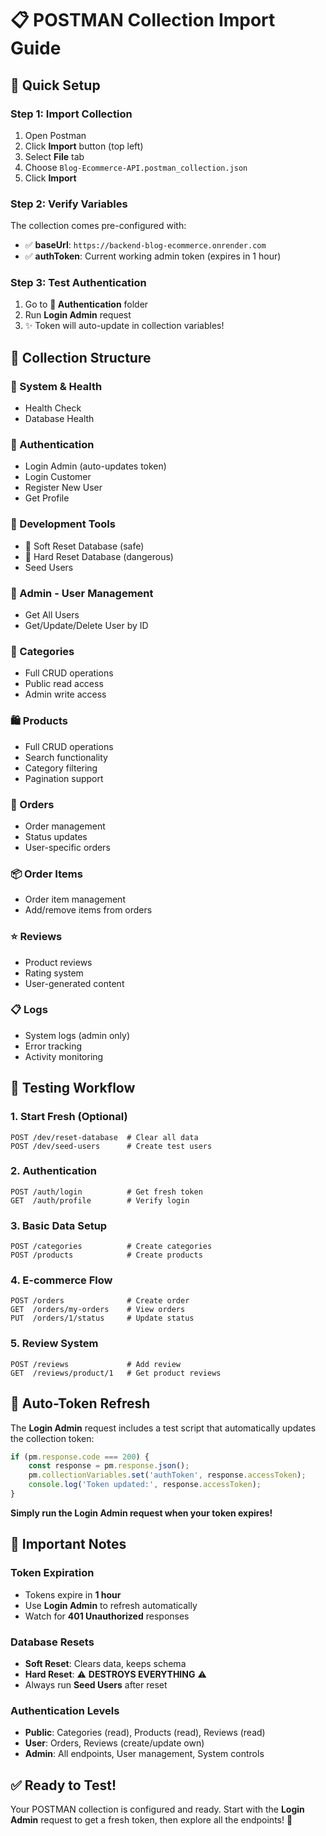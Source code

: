 # 📋 POSTMAN Collection Import Guide

## 🚀 **Quick Setup**

### **Step 1: Import Collection**
1. Open Postman
2. Click **Import** button (top left)
3. Select **File** tab
4. Choose `Blog-Ecommerce-API.postman_collection.json`
5. Click **Import**

### **Step 2: Verify Variables**
The collection comes pre-configured with:
- ✅ **baseUrl**: `https://backend-blog-ecommerce.onrender.com`
- ✅ **authToken**: Current working admin token (expires in 1 hour)

### **Step 3: Test Authentication**
1. Go to **🔐 Authentication** folder
2. Run **Login Admin** request
3. ✨ Token will auto-update in collection variables!

## 📂 **Collection Structure**

### **🔧 System & Health**
- Health Check
- Database Health

### **🔐 Authentication**
- Login Admin (auto-updates token)
- Login Customer
- Register New User
- Get Profile

### **🔧 Development Tools**
- 🔄 Soft Reset Database (safe)
- 🚨 Hard Reset Database (dangerous)
- Seed Users

### **👤 Admin - User Management**
- Get All Users
- Get/Update/Delete User by ID

### **📂 Categories**
- Full CRUD operations
- Public read access
- Admin write access

### **🛍️ Products**
- Full CRUD operations
- Search functionality
- Category filtering
- Pagination support

### **🛒 Orders**
- Order management
- Status updates
- User-specific orders

### **📦 Order Items**
- Order item management
- Add/remove items from orders

### **⭐ Reviews**
- Product reviews
- Rating system
- User-generated content

### **📋 Logs**
- System logs (admin only)
- Error tracking
- Activity monitoring

## 🎯 **Testing Workflow**

### **1. Start Fresh (Optional)**
```
POST /dev/reset-database  # Clear all data
POST /dev/seed-users      # Create test users
```

### **2. Authentication**
```
POST /auth/login          # Get fresh token
GET  /auth/profile        # Verify login
```

### **3. Basic Data Setup**
```
POST /categories          # Create categories
POST /products            # Create products
```

### **4. E-commerce Flow**
```
POST /orders              # Create order
GET  /orders/my-orders    # View orders
PUT  /orders/1/status     # Update status
```

### **5. Review System**
```
POST /reviews             # Add review
GET  /reviews/product/1   # Get product reviews
```

## 🔄 **Auto-Token Refresh**

The **Login Admin** request includes a test script that automatically updates the collection token:

```javascript
if (pm.response.code === 200) {
    const response = pm.response.json();
    pm.collectionVariables.set('authToken', response.accessToken);
    console.log('Token updated:', response.accessToken);
}
```

**Simply run the Login Admin request when your token expires!**

## 🚨 **Important Notes**

### **Token Expiration**
- Tokens expire in **1 hour**
- Use **Login Admin** to refresh automatically
- Watch for **401 Unauthorized** responses

### **Database Resets**
- **Soft Reset**: Clears data, keeps schema
- **Hard Reset**: ⚠️ **DESTROYS EVERYTHING** ⚠️
- Always run **Seed Users** after reset

### **Authentication Levels**
- **Public**: Categories (read), Products (read), Reviews (read)
- **User**: Orders, Reviews (create/update own)
- **Admin**: All endpoints, User management, System controls

## ✅ **Ready to Test!**

Your POSTMAN collection is configured and ready. Start with the **Login Admin** request to get a fresh token, then explore all the endpoints! 🎉
